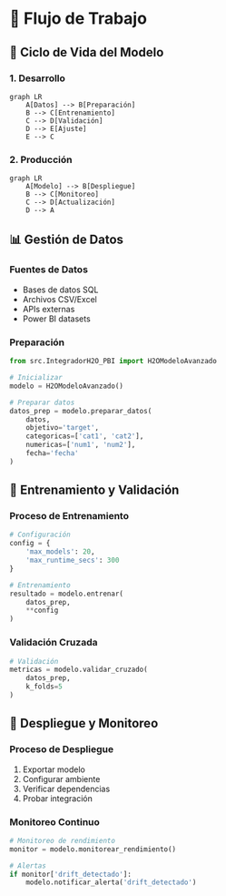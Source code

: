 # 🔄 Flujo de Trabajo

## 🎯 Ciclo de Vida del Modelo

### 1. Desarrollo
```mermaid
graph LR
    A[Datos] --> B[Preparación]
    B --> C[Entrenamiento]
    C --> D[Validación]
    D --> E[Ajuste]
    E --> C
```

### 2. Producción
```mermaid
graph LR
    A[Modelo] --> B[Despliegue]
    B --> C[Monitoreo]
    C --> D[Actualización]
    D --> A
```

## 📊 Gestión de Datos

### Fuentes de Datos
- Bases de datos SQL
- Archivos CSV/Excel
- APIs externas
- Power BI datasets

### Preparación
```python
from src.IntegradorH2O_PBI import H2OModeloAvanzado

# Inicializar
modelo = H2OModeloAvanzado()

# Preparar datos
datos_prep = modelo.preparar_datos(
    datos,
    objetivo='target',
    categoricas=['cat1', 'cat2'],
    numericas=['num1', 'num2'],
    fecha='fecha'
)
```

## 🔄 Entrenamiento y Validación

### Proceso de Entrenamiento
```python
# Configuración
config = {
    'max_models': 20,
    'max_runtime_secs': 300
}

# Entrenamiento
resultado = modelo.entrenar(
    datos_prep,
    **config
)
```

### Validación Cruzada
```python
# Validación
metricas = modelo.validar_cruzado(
    datos_prep,
    k_folds=5
)
```

## 🚀 Despliegue y Monitoreo

### Proceso de Despliegue
1. Exportar modelo
2. Configurar ambiente
3. Verificar dependencias
4. Probar integración

### Monitoreo Continuo
```python
# Monitoreo de rendimiento
monitor = modelo.monitorear_rendimiento()

# Alertas
if monitor['drift_detectado']:
    modelo.notificar_alerta('drift_detectado')
``` 